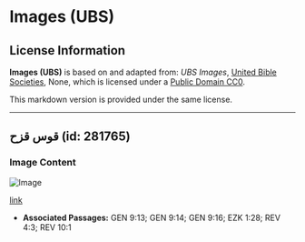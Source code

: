 # Images (UBS)

## License Information

**Images (UBS)** is based on and adapted from: _UBS Images_, [United Bible Societies](https://unitedbiblesocieties.org/), None, which is licensed under a [Public Domain CC0](https://creativecommons.org/public-domain/cc0/).

This markdown version is provided under the same license.



--------------------------------

## قوس قزح (id: 281765)

### Image Content

![Image](https://cdn.aquifer.bible/aquifer-content/resources/Media/WEB-0746_rainbow.jpg)

[link](https://cdn.aquifer.bible/aquifer-content/resources/Media/WEB-0746_rainbow.jpg)

* **Associated Passages:** GEN 9:13; GEN 9:14; GEN 9:16; EZK 1:28; REV 4:3; REV 10:1

